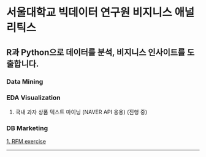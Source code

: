 서울대학교 빅데이터 연구원 비지니스 애널리틱스
===================================

R과 Python으로 데이터를 분석, 비지니스 인사이트를 도출합니다.
-------------------------------------------------

### Data Mining
### EDA Visualization
1. 국내 과자 상품 텍스트 마이닝 (NAVER API 응용) (진행 중)
### DB Marketing
[1. RFM exercise](https://github.com/lee-kyubong/data-analytics/tree/master/RFM_exercise)

------------------------------------------------

